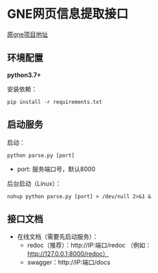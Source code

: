 # GNE网页信息提取接口

[原gne项目地址](https://github.com/kingname/GeneralNewsExtractor/projects/1)

## 环境配置

**python3.7+**

安装依赖：

```
pip install -r requirements.txt
```



## 启动服务

启动：

```
python parse.py [port]
```

- port:	服务端口号，默认8000

后台启动（Linux）：

```
nohup python parse.py [port] > /dev/null 2>&1 &
```



## 接口文档

- 在线文档（需要先启动服务）：
  - redoc（推荐）：http://IP:端口/redoc		（例如：http://127.0.0.1:8000/redoc）
  - swagger：http://IP:端口/docs

